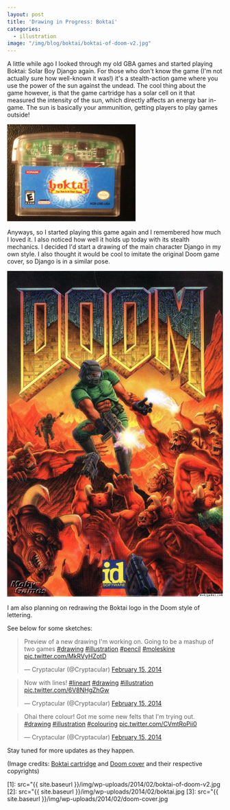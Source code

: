 ```yaml
---
layout: post
title: 'Drawing in Progress: Boktai'
categories:
  - illustration
image: "/img/blog/boktai/boktai-of-doom-v2.jpg"
---
```

A little while ago I looked through my old GBA games and started playing Boktai: Solar Boy Django again. For those who don't know the game (I'm not actually sure how well-known it was!) it's a stealth-action game where you use the power of the sun against the undead. The cool thing about the game however, is that the game cartridge has a solar cell on it that measured the intensity of the sun, which directly affects an energy bar in-game. The sun is basically your ammunition, getting players to play games outside!

![Boktai cartridge](/img/blog/boktai/boktai-300x226.jpg)

Anyways, so I started playing this game again and I remembered how much I loved it. I also noticed how well it holds up today with its stealth mechanics. I decided I'd start a drawing of the main character Django in my own style. I also thought it would be cool to imitate the original Doom game cover, so Django is in a similar pose.

![Doom cover](/img/blog/boktai/doom-cover.jpg)

I am also planning on redrawing the Boktai logo in the Doom style of lettering.

See below for some sketches:

<blockquote class="twitter-tweet" width="550">
  <p lang="en" dir="ltr">
    Preview of a new drawing I'm working on. Going to be a mashup of two games <a href="https://twitter.com/hashtag/drawing?src=hash">#drawing</a> <a href="https://twitter.com/hashtag/illustration?src=hash">#illustration</a> <a href="https://twitter.com/hashtag/pencil?src=hash">#pencil</a> <a href="https://twitter.com/hashtag/moleskine?src=hash">#moleskine</a> <a href="http://t.co/MkRVyHZotD">pic.twitter.com/MkRVyHZotD</a>
  </p>

  <p>
    &mdash; Cryptacular (@Cryptacular) <a href="https://twitter.com/Cryptacular/status/434582926307495937">February 15, 2014</a>
  </p>
</blockquote>



<blockquote class="twitter-tweet" width="550">
  <p lang="en" dir="ltr">
    Now with lines! <a href="https://twitter.com/hashtag/lineart?src=hash">#lineart</a> <a href="https://twitter.com/hashtag/drawing?src=hash">#drawing</a> <a href="https://twitter.com/hashtag/illustration?src=hash">#illustration</a> <a href="http://t.co/6V8NHgZhGw">pic.twitter.com/6V8NHgZhGw</a>
  </p>

  <p>
    &mdash; Cryptacular (@Cryptacular) <a href="https://twitter.com/Cryptacular/status/434599970428051457">February 15, 2014</a>
  </p>
</blockquote>



<blockquote class="twitter-tweet" width="550">
  <p lang="en" dir="ltr">
    Ohai there colour! Got me some new felts that I'm trying out. <a href="https://twitter.com/hashtag/drawing?src=hash">#drawing</a> <a href="https://twitter.com/hashtag/illustration?src=hash">#illustration</a> <a href="https://twitter.com/hashtag/colouring?src=hash">#colouring</a> <a href="http://t.co/CVmtRoPii0">pic.twitter.com/CVmtRoPii0</a>
  </p>

  <p>
    &mdash; Cryptacular (@Cryptacular) <a href="https://twitter.com/Cryptacular/status/434617231880617984">February 15, 2014</a>
  </p>
</blockquote>



Stay tuned for more updates as they happen.

(Image credits: <a href="http://www.usgamer.net/articles/making-bad-hardware-design-fun-remembering-boktai" target="_blank">Boktai cartridge</a> and <a href="http://www.mobygames.com/game/dos/doom/cover-art/gameCoverId,3907/" target="_blank">Doom cover</a> and their respective copyrights)

 [1]: src="{{ site.baseurl }}/img/wp-uploads/2014/02/boktai-of-doom-v2.jpg
 [2]: src="{{ site.baseurl }}/img/wp-uploads/2014/02/boktai.jpg
 [3]: src="{{ site.baseurl }}/img/wp-uploads/2014/02/doom-cover.jpg

